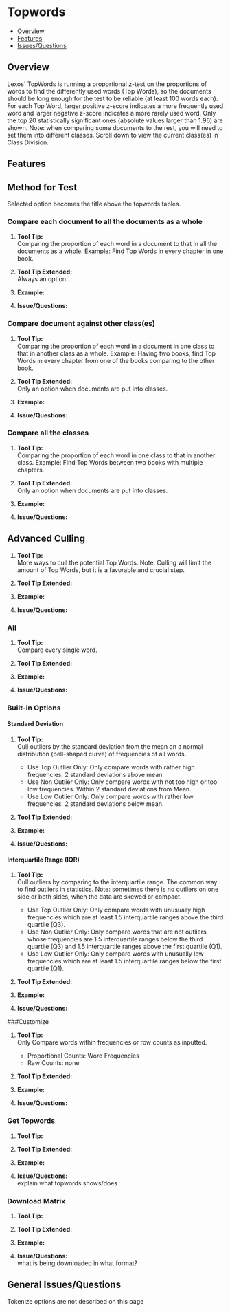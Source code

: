 # Topwords

* [Overview](#overview)
* [Features](#features)
* [Issues/Questions](#issues)

## <a name='overview'></a> Overview
   Lexos' TopWords is running a proportional z-test on the proportions of words to find the differently used words (Top Words), so the documents should be long enough for the test to be reliable (at least 100 words each). For each Top Word, larger positive z-score indicates a more frequently used word and larger negative z-score indicates a more rarely used word. Only the top 20 statistically significant ones (absolute values larger than 1.96) are shown. Note: when comparing some documents to the rest, you will need to set them into different classes. Scroll down to view the current class(es) in Class Division.


## <a name='features'></a> Features

## Method for Test
   Selected option becomes the title above the topwords tables.
### Compare each document to all the documents as a whole
1. __Tool Tip:__  
   Comparing the proportion of each word in a document to that in all the documents as a whole. Example: Find Top Words in every chapter in one book.
2. __Tool Tip Extended:__  
   Always an option.
3. __Example:__  
   
4. __Issue/Questions:__  
   
   
### Compare document against other class(es)
1. __Tool Tip:__  
   Comparing the proportion of each word in a document in one class to that in another class as a whole. Example: Having two books, find Top Words in every chapter from one of the books comparing to the other book.
2. __Tool Tip Extended:__  
   Only an option when documents are put into classes.
3. __Example:__  
   
4. __Issue/Questions:__  
   
   
### Compare all the classes
1. __Tool Tip:__  
   Comparing the proportion of each word in one class to that in another class. Example: Find Top Words between two books with multiple chapters.
2. __Tool Tip Extended:__  
   Only an option when documents are put into classes. 
3. __Example:__  
   
4. __Issue/Questions:__  
   
   
## Advanced Culling
1. __Tool Tip:__  
   More ways to cull the potential Top Words. Note: Culling will limit the amount of Top Words, but it is a favorable and crucial step.
2. __Tool Tip Extended:__  

3. __Example:__  
   
4. __Issue/Questions:__  

### All
1. __Tool Tip:__  
   Compare every single word.
2. __Tool Tip Extended:__  
   
3. __Example:__  
   
4. __Issue/Questions:__  
   

### Built-in Options
#### Standard Deviation
1. __Tool Tip:__  
   Cull outliers by the standard deviation from the mean on a normal distribution (bell-shaped curve) of frequencies of all words.
   * Use Top Outlier Only: Only compare words with rather high frequencies. 2 standard deviations above mean.  
   * Use Non Outlier Only: Only compare words with not too high or too low frequencies. Within 2 standard deviations from Mean.  
   * Use Low Outlier Only: Only compare words with rather low frequencies. 2 standard deviations below mean.  
2. __Tool Tip Extended:__  
   
3. __Example:__  
   
4. __Issue/Questions:__  
   

#### Interquartile Range (IQR)
1. __Tool Tip:__  
   Cull outliers by comparing to the interquartile range. The common way to find outliers in statistics. Note: sometimes there is no outliers on one side or both sides, when the data are skewed or compact.  
   * Use Top Outlier Only: Only compare words with unusually high frequencies which are at least 1.5 interquartile ranges above the third quartile (Q3).  
   * Use Non Outlier Only: Only compare words that are not outliers, whose frequencies are 1.5 interquartile ranges below the third quartile (Q3) and 1.5 interquartile ranges above the first quartile (Q1).  
   * Use Low Outlier Only: Only compare words with unusually low frequencies which are at least 1.5 interquartile ranges below the first quartile (Q1).  
2. __Tool Tip Extended:__  
   
3. __Example:__  
   
4. __Issue/Questions:__  
   
###Customize
1. __Tool Tip:__  
   Only Compare words within frequencies or row counts as inputted.
   * Proportional Counts: Word Frequencies  
   * Raw Counts: none
2. __Tool Tip Extended:__  
   
3. __Example:__  
   
4. __Issue/Questions:__  
   

### Get Topwords
1. __Tool Tip:__  
   
2. __Tool Tip Extended:__  
   
3. __Example:__  
   
4. __Issue/Questions:__  
   explain what topwords shows/does
   
### Download Matrix
1. __Tool Tip:__  
   
2. __Tool Tip Extended:__  
   
3. __Example:__  
   
4. __Issue/Questions:__  
   what is being downloaded in what format?
   

## <a name='issues'></a> General Issues/Questions
Tokenize options are not described on this page

